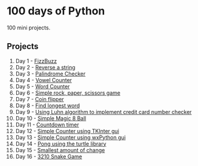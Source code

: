 # 100 days of Python

100 mini projects.

## Projects
1. Day 1 - [FizzBuzz](https://github.com/emmabehr/100-days-of-python/tree/main/Day%201%20-%20Fizz%20Buzz)
1. Day 2 - [Reverse a string](https://github.com/emmabehr/100-days-of-python/tree/main/Day%202%20-%20Reverse%20String)
1. Day 3 - [Palindrome Checker](https://github.com/emmabehr/100-days-of-python/tree/main/Day%203%20-%20Palindrome%20Checker)
1. Day 4 - [Vowel Counter](https://github.com/emmabehr/100-days-of-python/tree/main/Day%204%20-%20Counting%20Vowels)
1. Day 5 - [Word Counter](https://github.com/emmabehr/100-days-of-python/tree/main/Day%205%20-%20Counting%20Words)
1. Day 6 - [Simple rock, paper, scissors game](https://github.com/emmabehr/100-days-of-python/tree/main/Day%206%20-%20Rock%20Paper%20Scissors)
1. Day 7 - [Coin flipper](https://github.com/emmabehr/100-days-of-python/tree/main/Day%207%20-%20Coin%20Flip)
1. Day 8 - [Find longest word](https://github.com/emmabehr/100-days-of-python/commit/7764b1e7f83a20a0bdc32bd5877474cf34b9d990)
1. Day 9 - [Using Luhn algorithm to implement credit card number checker](https://github.com/emmabehr/100-days-of-python#:~:text=Day%209%20-%20Credit%20Card%20Checker)
1. Day 10 - [Simple Magic 8 Ball](https://github.com/emmabehr/100-days-of-python/tree/main/Day%2010%20-%20Magic%208%20Ball)
1. Day 11 - [Countdown timer](https://github.com/emmabehr/100-days-of-python/tree/main/Day%2011%20-%20Countdown%20Timer)
1. Day 12 - [Simple Counter using TKInter gui](https://github.com/emmabehr/100-days-of-python/tree/main/Day%2012%20-%20TK%20gui%20counter)
1. Day 13 - [Simple Counter using wxPython gui](https://github.com/emmabehr/100-days-of-python/tree/main/Day%2013%20-%20wx%20gui%20counter)
1. Day 14 - [Pong using the turtle library](https://github.com/emmabehr/100-days-of-python/tree/main/Day%2014%20-%20Pong)
1. Day 15 - [Smallest amount of change](https://github.com/emmabehr/100-days-of-python/blob/main/Day%2015%20-%20Smallest%20Amount%20of%20Change/change.py)
1. Day 16 - [3210 Snake Game](https://github.com/emmabehr/100-days-of-python/blob/main/Day%2016%20-%20Snake/snake.py)
